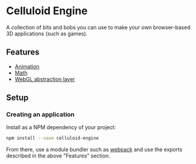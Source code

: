 # Celluloid Engine

A collection of bits and bobs you can use to make your own browser-based 3D applications (such as games).

## Features

- [Animation](./src/animation/readme.md)
- [Math](./src/math/readme.md)
- [WebGL abstraction layer](./src/webgl-abstraction-layer/readme.md)

## Setup

### Creating an application

Install as a NPM dependency of your project:

```bash
npm install --save celluloid-engine
```

From there, use a module bundler such as [webpack](https://webpack.js.org/) and use the exports described in the above "Features" section.
